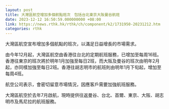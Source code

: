 ```yaml
---
layout: post
title: 大灣區航空增加多個航點班次　包括台北東京大阪曼谷航班
date: 2023-12-12 16:50:59.000000000 +08:00
link: https://news.rthk.hk/rthk/ch/component/k2/1731950-20231212.htm
categories: rthk
---
```


大灣區航空宣布增加多個航點的班次，以滿足日益增長的市場需求。

由今年12月起，大灣區航空由香港往台北的定期航班服務，已增加至每周16班。香港往東京的班次將於明年1月加強至每日2班，而大阪及曼谷的班次由明年2月起，亦同樣加強至每日2班。香港往胡志明市的航班則由明年1月下旬起，增加至每周4班。

航空公司表示，會密切留意市場情況，因應客戶需要加強航班服務。

大灣區航空於去年7月啟航，現時提供往返曼谷、台北、首爾、東京、大阪、胡志明市及馬尼拉的航班服務。
